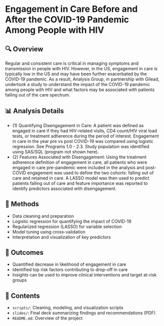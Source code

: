 # Engagement in Care Before and After the COVID-19 Pandemic Among People with HIV

## 🔍 Overview
Regular and consistent care is critical in managing symptoms and transmission in people with HIV. However, in the US, engagement in care is typically low in the US and may have been further exacerbated by the COVID-19 pandemic. As a result, Analysis Group, in partnership with Gilead, undertook a study to understand the impact of the COVID-19 pandemic among people with HIV and what factors may be associated with patients falling out of the care spectrum.

## 📊 Analysis Details
- (1) Quantifying Disengagement in Care: A patient was defined as engaged in care if they had HIV-related visits, CD4 count/HIV viral load tests, or treatment adherence during the period of interest. Engagement in care in the year pre vs post COVID-19 was compared using logistic regression. See Programs 1.0 - 2.3. Study population was identified using SAS/SQL (program not shown here). 
- (2) Features Associated with Disengagement: Using the treatment adherence definition of engagement in care, all patients who were engaged in care pre-pandemic were included in the analysis and post-COVID engagement was used to define the two cohorts: falling out of care and retained in care. A LASSO model was then used to predict patients falling out of care and feature importance was reported to identify predictors associated with disengagement. 

## 🧠 Methods
- Data cleaning and preparation
- Logistic regression for quantifying the impact of COVID-19
- Regularized regression (LASSO) for variable selection
- Model tuning using cross-validation
- Interpretation and visualization of key predictors

## 🎯 Outcomes
- Quantified decrease in likelihood of engagement in care
- Identified top risk factors contributing to drop-off in care
- Insights can be used to improve clinical interventions and target at-risk groups

## 📂 Contents
- `scripts/`: Cleaning, modeling, and visualization scripts
- `slides/`: Final deck summarizing findings and recommendations (PDF)
- `README.md`: Overview of the project
